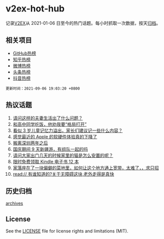 # v2ex-hot-hub

 记录[V2EX](https://www.v2ex.com/)从 2021-01-06 日至今的热门话题。每小时抓取一次数据，按天[归档](archives)。
 
 ## 相关项目

- [GitHub热榜](https://github.com/snaildev/github-hot-hub)
- [知乎热榜](https://github.com/snaildev/zhihu-hot-hub)
- [微博热榜](https://github.com/snaildev/weibo-hot-hub)
- [头条热榜](https://github.com/snaildev/toutiao-hot-hub)
- [抖音热榜](https://github.com/snaildev/douyin-hot-hub)


 `更新时间：2021-09-06 19:03:20 +0800`

## 热议话题

1. [请问这样的夫妻生活出了什么问题？](https://www.v2ex.com/t/800048)
1. [和高中同学吃饭，他劝我要“格局打开”](https://www.v2ex.com/t/800073)
1. [看似 3 岁儿童记忆力溢出，家长们建议记一些什么内容？](https://www.v2ex.com/t/800136)
1. [感觉最近的 Apple 的软硬件体验真的下降了](https://www.v2ex.com/t/800110)
1. [搬离深圳两年之后](https://www.v2ex.com/t/800034)
1. [国庆期间 9 天新疆游，有组队一起的吗](https://www.v2ex.com/t/800079)
1. [请问大家出门几天的时候家里的猫是怎么安置的呢？](https://www.v2ex.com/t/800121)
1. [限时免费领取 Kindle 电子书 12 本](https://www.v2ex.com/t/800026)
1. [家落座在了一块偏僻的菜地里，如何让这个地方通上宽带，太难了，，求只招](https://www.v2ex.com/t/800197)
1. [read:// 有谁知道的?关于无障碍这块,老外走得是真快](https://www.v2ex.com/t/800156)

## 历史归档

[archives](archives)

## License

See the [LICENSE](LICENSE) file for license rights and limitations (MIT).
